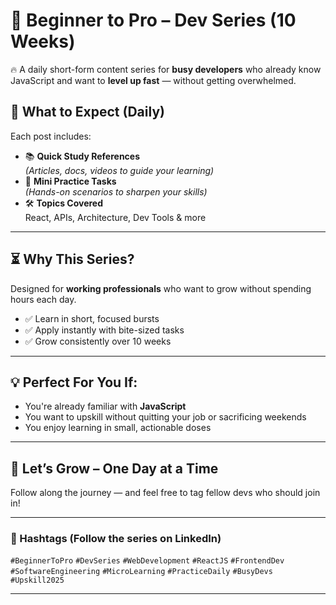 # 🚀 Beginner to Pro – Dev Series (10 Weeks)

🔥 A daily short-form content series for **busy developers** who already know JavaScript and want to **level up fast** — without getting overwhelmed.

## 📅 What to Expect (Daily)

Each post includes:

- 📚 **Quick Study References**  
  *(Articles, docs, videos to guide your learning)*
- 🧠 **Mini Practice Tasks**  
  *(Hands-on scenarios to sharpen your skills)*
- 🛠️ **Topics Covered**  
  React, APIs, Architecture, Dev Tools & more

---

## ⏳ Why This Series?

Designed for **working professionals** who want to grow without spending hours each day.

- ✅ Learn in short, focused bursts  
- ✅ Apply instantly with bite-sized tasks  
- ✅ Grow consistently over 10 weeks

---

## 💡 Perfect For You If:

- You're already familiar with **JavaScript**
- You want to upskill without quitting your job or sacrificing weekends
- You enjoy learning in small, actionable doses

---

## 💪 Let’s Grow – One Day at a Time

Follow along the journey — and feel free to tag fellow devs who should join in!

---

### 🔖 Hashtags (Follow the series on LinkedIn)

`#BeginnerToPro` `#DevSeries` `#WebDevelopment` `#ReactJS` `#FrontendDev`  
`#SoftwareEngineering` `#MicroLearning` `#PracticeDaily` `#BusyDevs` `#Upskill2025`

---
